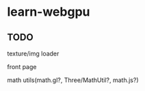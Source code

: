 # learn-webgpu

## TODO

texture/img loader

front page

math utils(math.gl?, Three/MathUtil?, math.js?)